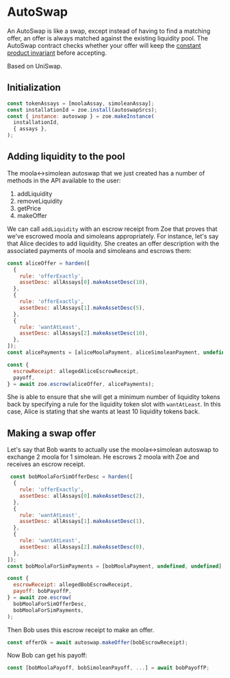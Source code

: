 # AutoSwap

An AutoSwap is like a swap, except instead of having to find a
matching offer, an offer is always matched against the existing
liquidity pool. The AutoSwap contract checks whether your offer will
keep the [constant product
invariant](https://github.com/runtimeverification/verified-smart-contracts/blob/uniswap/uniswap/x-y-k.pdf)
before accepting. 

Based on UniSwap.

## Initialization

```js
const tokenAssays = [moolaAssay, simoleanAssay];
const installationId = zoe.install(autoswapSrcs);
const { instance: autoswap } = zoe.makeInstance(
  installationId,
  { assays },
);
```

## Adding liquidity to the pool

The moola<->simolean autoswap that we just created has a number of
methods in the API available to the user:
1. addLiquidity
2. removeLiquidity
3. getPrice
4. makeOffer

We can call `addLiquidity` with an escrow receipt from Zoe that proves
that we've escrowed moola and simoleans appropriately. For instance,
let's say that Alice decides to add liquidity. She creates an offer
description with the associated payments of moola and simoleans and
escrows them:

```js
const aliceOffer = harden([
  {
    rule: 'offerExactly',
    assetDesc: allAssays[0].makeAssetDesc(10),
  },
  {
    rule: 'offerExactly',
    assetDesc: allAssays[1].makeAssetDesc(5),
  },
  {
    rule: 'wantAtLeast',
    assetDesc: allAssays[2].makeAssetDesc(10),
  },
]);
const alicePayments = [aliceMoolaPayment, aliceSimoleanPayment, undefined];

const {
  escrowReceipt: allegedAliceEscrowReceipt,
  payoff,
} = await zoe.escrow(aliceOffer, alicePayments);

```
She is able to ensure that she will get a minimum number of liquidity
tokens back by specifying a rule for the liquidity token slot with
`wantAtLeast`. In this case, Alice is stating that she wants at least
10 liquidity tokens back. 

## Making a swap offer

Let's say that Bob wants to actually use the moola<->simolean autoswap
to exchange 2 moola for 1 simolean. He escrows 2 moola with Zoe and
receives an escrow receipt.

```js
 const bobMoolaForSimOfferDesc = harden([
  {
    rule: 'offerExactly',
    assetDesc: allAssays[0].makeAssetDesc(2),
  },
  {
    rule: 'wantAtLeast',
    assetDesc: allAssays[1].makeAssetDesc(1),
  },
  {
    rule: 'wantAtLeast',
    assetDesc: allAssays[2].makeAssetDesc(0),
  },
]);
const bobMoolaForSimPayments = [bobMoolaPayment, undefined, undefined];

const {
  escrowReceipt: allegedBobEscrowReceipt,
  payoff: bobPayoffP,
} = await zoe.escrow(
  bobMoolaForSimOfferDesc,
  bobMoolaForSimPayments,
);
```

Then Bob uses this escrow receipt to make an offer.

```js
const offerOk = await autoswap.makeOffer(bobEscrowReceipt);
```

Now Bob can get his payoff:

```js
const [bobMoolaPayoff, bobSimoleanPayoff, ...] = await bobPayoffP;
```
